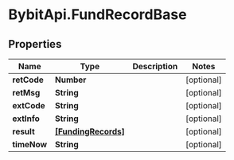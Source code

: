 # BybitApi.FundRecordBase

## Properties
Name | Type | Description | Notes
------------ | ------------- | ------------- | -------------
**retCode** | **Number** |  | [optional] 
**retMsg** | **String** |  | [optional] 
**extCode** | **String** |  | [optional] 
**extInfo** | **String** |  | [optional] 
**result** | [**[FundingRecords]**](FundingRecords.md) |  | [optional] 
**timeNow** | **String** |  | [optional] 


